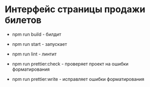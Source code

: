 # Интерфейс страницы продажи билетов

- npm run build - билдит
- npm run start - запускает
- npm run lint - линтит

- npm run prettier:check - проверяет проект на ошибки форматирования
- npm run prettier:write - исправляет ошибки форматирования